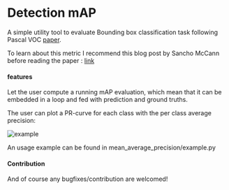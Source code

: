 # Detection mAP

A simple utility tool to evaluate Bounding box classification task following Pascal VOC [paper](http://homepages.inf.ed.ac.uk/ckiw/postscript/ijcv_voc09.pdf).

To learn about this metric I recommend this blog post by Sancho McCann before reading the paper : [link](https://sanchom.wordpress.com/2011/09/01/precision-recall)

#### features
Let the user compute a running mAP evaluation, which mean that it can be embedded in a loop and fed with prediction and ground truths.

The user can plot a PR-curve for each class with the per class average precision:

![example](https://github.com/mathgaron/mean_average_precision/image/pr-curve.png "pr-curves")


An usage example can be found in mean_average_precision/example.py

#### Contribution
And of course any bugfixes/contribution are welcomed!
